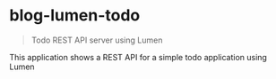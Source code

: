 # blog-lumen-todo

> Todo REST API server using Lumen

This application shows a REST API for a simple todo application using Lumen

